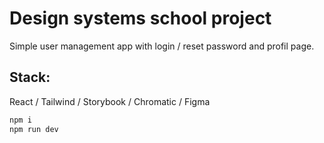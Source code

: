 # Design systems school project

Simple user management app with login / reset password and profil page. 

## Stack:

React / Tailwind / Storybook / Chromatic / Figma

```bash
npm i
npm run dev
```
